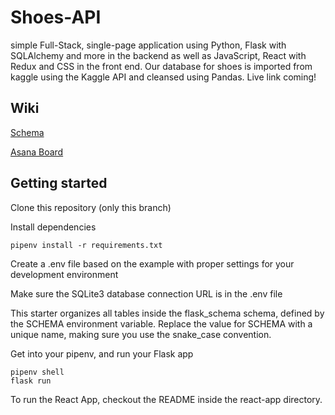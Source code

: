 # Shoes-API

simple Full-Stack, single-page application using Python, Flask with SQLAlchemy and more in the backend as well as JavaScript, React with Redux and CSS in the front end. Our database for shoes is imported from kaggle using the Kaggle API and cleansed using Pandas. Live link coming!

## Wiki

[Schema](https://github.com/Jessie-Baron/Shoes-API/wiki/Schema)

[Asana Board](https://github.com/Jessie-Baron/Shoes-API/wiki/Asana-Board)


## Getting started

Clone this repository (only this branch)

Install dependencies

    pipenv install -r requirements.txt
    
Create a .env file based on the example with proper settings for your development environment

Make sure the SQLite3 database connection URL is in the .env file

This starter organizes all tables inside the flask_schema schema, defined by the SCHEMA environment variable. Replace the value for SCHEMA with a unique name, making sure you use the snake_case convention.

Get into your pipenv, and run your Flask app

    pipenv shell
    flask run

To run the React App, checkout the README inside the react-app directory.
